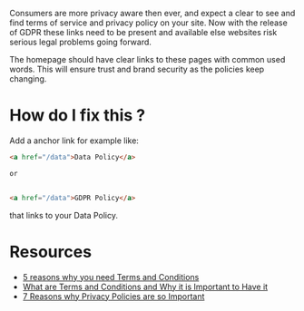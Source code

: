 Consumers are more privacy aware then ever, and expect a clear to see and find terms of service and privacy policy on your site. Now with the release of GDPR these links need to be present and available else websites risk serious legal problems going forward.

The homepage should have clear links to these pages with common used words. This will ensure trust and brand security as the policies keep changing.

# How do I fix this ?

Add a anchor link for example like:

```html
<a href="/data">Data Policy</a>

or 


<a href="/data">GDPR Policy</a>
```

that links to your Data Policy.

# Resources

* [5 reasons why you need Terms and Conditions](https://termsfeed.com/blog/5-reasons-need-terms-conditions/)
* [What are Terms and Conditions and Why it is Important to Have it](https://www.websitepolicies.com/blog/what-are-terms-and-conditions)
* [7 Reasons why Privacy Policies are so Important](https://legenova.com/7-reasons-privacy-policy-importance/)
